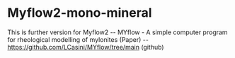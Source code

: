 # Myflow2-mono-mineral
This is further version for Myflow2 -- MYflow - A simple computer program for rheological modelling of mylonites (Paper) -- https://github.com/LCasini/MYflow/tree/main (github)
